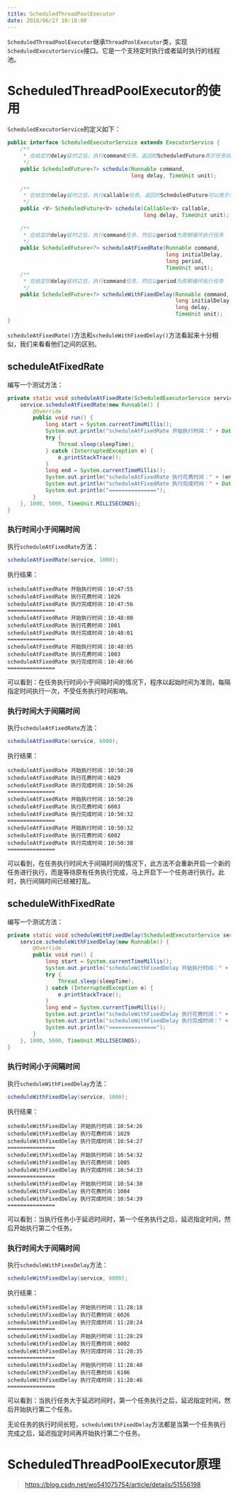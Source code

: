 ```yaml
---
title: ScheduledThreadPoolExecutor
date: 2018/06/27 10:18:00
---
```


`ScheduledThreadPoolExecutor`继承`ThreadPoolExecutor`类，实现`ScheduledExecutorService`接口。它是一个支持定时执行或者延时执行的线程池。
<!-- more -->

# ScheduledThreadPoolExecutor的使用

`ScheduledExecutorService`的定义如下：

```java
public interface ScheduledExecutorService extends ExecutorService {
    /**
     * 在给定的delay延时之后，执行command任务。返回的ScheduledFuture表示任务执行完成，其get()方法返回null
     */
    public ScheduledFuture<?> schedule(Runnable command,
                                       long delay, TimeUnit unit);
                                       
    /**
     * 在给定的delay延时之后，执行callable任务。返回的ScheduledFuture可以用于获取结果，或者取消任务的执行
     */
    public <V> ScheduledFuture<V> schedule(Callable<V> callable,
                                           long delay, TimeUnit unit);
    
    /**
     * 在给定的delay延时之后，执行command任务，然后以period为周期循环执行任务
     */
    public ScheduledFuture<?> scheduleAtFixedRate(Runnable command,
                                                  long initialDelay,
                                                  long period,
                                                  TimeUnit unit);
    /**
     * 在给定的delay延时之后，执行command任务，然后以period为周期循环执行任务
     */
    public ScheduledFuture<?> scheduleWithFixedDelay(Runnable command,
                                                     long initialDelay,
                                                     long delay,
                                                     TimeUnit unit);
}
```

`scheduleAtFixedRate()`方法和`scheduleWithFixedDelay()`方法看起来十分相似，我们来看看他们之间的区别。

## scheduleAtFixedRate

编写一个测试方法：

```java
private static void scheduleAtFixedRate(ScheduledExecutorService service, final int sleepTime) {
    service.scheduleAtFixedRate(new Runnable() {
        @Override
        public void run() {
            long start = System.currentTimeMillis();
            System.out.println("scheduleAtFixedRate 开始执行时间：" + DateFormat.getTimeInstance().format(new Date()));
            try {
                Thread.sleep(sleepTime);
            } catch (InterruptedException e) {
                e.printStackTrace();
            }
            long end = System.currentTimeMillis();
            System.out.println("scheduleAtFixedRate 执行花费时间：" + (end - start));
            System.out.println("scheduleAtFixedRate 执行完成时间：" + DateFormat.getTimeInstance().format(new Date()));
            System.out.println("===============");
        }
    }, 1000, 5000, TimeUnit.MILLISECONDS);
}
```

### 执行时间小于间隔时间

执行`scheduleAtFixedRate`方法：

```java
scheduleAtFixedRate(service, 1000);
```

执行结果：

```
scheduleAtFixedRate 开始执行时间：10:47:55
scheduleAtFixedRate 执行花费时间：1026
scheduleAtFixedRate 执行完成时间：10:47:56
===============
scheduleAtFixedRate 开始执行时间：10:48:00
scheduleAtFixedRate 执行花费时间：1001
scheduleAtFixedRate 执行完成时间：10:48:01
===============
scheduleAtFixedRate 开始执行时间：10:48:05
scheduleAtFixedRate 执行花费时间：1003
scheduleAtFixedRate 执行完成时间：10:48:06
===============
```

可以看到：在任务执行时间小于间隔时间的情况下，程序以起始时间为准则，每隔指定时间执行一次，不受任务执行时间影响。

### 执行时间大于间隔时间

执行`scheduleAtFixedRate`方法：

```java
scheduleAtFixedRate(service, 6000);
```

执行结果：

```
scheduleAtFixedRate 开始执行时间：10:50:20
scheduleAtFixedRate 执行花费时间：6029
scheduleAtFixedRate 执行完成时间：10:50:26
===============
scheduleAtFixedRate 开始执行时间：10:50:26
scheduleAtFixedRate 执行花费时间：6003
scheduleAtFixedRate 执行完成时间：10:50:32
===============
scheduleAtFixedRate 开始执行时间：10:50:32
scheduleAtFixedRate 执行花费时间：6002
scheduleAtFixedRate 执行完成时间：10:50:38
===============
```

可以看到，在任务执行时间大于间隔时间的情况下，此方法不会重新开启一个新的任务进行执行，而是等待原有任务执行完成，马上开启下一个任务进行执行。此时，执行间隔时间已经被打乱。

## scheduleWithFixedRate

编写一个测试方法：

```java
private static void scheduleWithFixedDelay(ScheduledExecutorService service, final int sleepTime) {
    service.scheduleWithFixedDelay(new Runnable() {
        @Override
        public void run() {
            long start = System.currentTimeMillis();
            System.out.println("scheduleWithFixedDelay 开始执行时间：" + DateFormat.getTimeInstance().format(new Date()));
            try {
                Thread.sleep(sleepTime);
            } catch (InterruptedException e) {
                e.printStackTrace();
            }
            long end = System.currentTimeMillis();
            System.out.println("scheduleWithFixedDelay 执行花费时间：" + (end - start));
            System.out.println("scheduleWithFixedDelay 执行完成时间：" + DateFormat.getTimeInstance().format(new Date()));
            System.out.println("===============");
        }
    }, 1000, 5000, TimeUnit.MILLISECONDS);
}
```

### 执行时间小于间隔时间

执行`scheduleWithFixedDelay`方法：

```java
scheduleWithFixedDelay(service, 1000);
```

执行结果：

```
scheduleWithFixedDelay 开始执行时间：10:54:26
scheduleWithFixedDelay 执行花费时间：1029
scheduleWithFixedDelay 执行完成时间：10:54:27
===============
scheduleWithFixedDelay 开始执行时间：10:54:32
scheduleWithFixedDelay 执行花费时间：1005
scheduleWithFixedDelay 执行完成时间：10:54:33
===============
scheduleWithFixedDelay 开始执行时间：10:54:38
scheduleWithFixedDelay 执行花费时间：1004
scheduleWithFixedDelay 执行完成时间：10:54:39
===============
```

可以看到：当执行任务小于延迟时间时，第一个任务执行之后，延迟指定时间，然后开始执行第二个任务。

### 执行时间大于间隔时间

执行`scheduleWithFixexDelay`方法：

```java
scheduleWithFixedDelay(service, 6000);
```

执行结果：

```
scheduleWithFixedDelay 开始执行时间：11:28:18
scheduleWithFixedDelay 执行花费时间：6026
scheduleWithFixedDelay 执行完成时间：11:28:24
===============
scheduleWithFixedDelay 开始执行时间：11:28:29
scheduleWithFixedDelay 执行花费时间：6002
scheduleWithFixedDelay 执行完成时间：11:28:35
===============
scheduleWithFixedDelay 开始执行时间：11:28:40
scheduleWithFixedDelay 执行花费时间：6106
scheduleWithFixedDelay 执行完成时间：11:28:46
===============
```

可以看到：当执行任务大于延迟时间时，第一个任务执行之后，延迟指定时间，然后开始执行第二个任务。

无论任务的执行时间长短，`scheduleWithFixedDelay`方法都是当第一个任务执行完成之后，延迟指定时间再开始执行第二个任务。

# ScheduledThreadPoolExecutor原理



> https://blog.csdn.net/wo541075754/article/details/51556198

